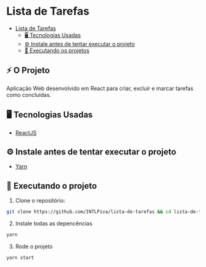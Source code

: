# Lista de Tarefas

- [Lista de Tarefas](#lista-de-tarefas)
  - [🖥️ Tecnologias Usadas](#️-tecnologias-usadas)
  - [⚙️ Instale antes de tentar executar o projeto](#️-instale-antes-de-tentar-executar-o-projeto)
  - [🚀️ Executando os projetos](#️-executando-os-projetos)

## ⚡️ O Projeto

Aplicação Web desenvolvido em React para criar, excluir e marcar tarefas como concluídas.

## 🖥️ Tecnologias Usadas

- [ReactJS](https://reactjs.org/)

## ⚙️ Instale antes de tentar executar o projeto

- [Yarn](https://yarnpkg.com/)

## 🚀️ Executando o projeto

1. Clone o repositório:

```bash
git clone https://github.com/INTLPiva/lista-de-tarefas && cd lista-de-tarefas
```

2. Instale todas as depencências

```bash
yarn
```

3. Rode o projeto

```bash
yarn start
```
